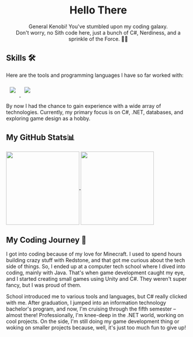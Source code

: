 <h1 align="center">
  Hello There
</h1>

<p align="center">
  General Kenobi! You've stumbled upon my coding galaxy. <br>
  Don't worry, no Sith code here, just a bunch of C#, Nerdiness, and a sprinkle of the Force. 🌌✨
</p>

## Skills 🛠️

Here are the tools and programming languages I have so far worked with:

<p>
  <a href="https://skillicons.dev">
    <img style="margin: 10px"src="https://skillicons.dev/icons?i=dotnet,cs,regex,java,postgres,mysql,cpp,py,qt,r,rust,ts,js,html,css,bootstrap,angular,php,nodejs,rollupjs,octave,md,atom,latex,visualstudio,vscode,idea,eclipse,docker,unity,xd,spring,pr,ps,postman,gradle,gitlab,github,git&perline=13"/> 
  </a>
   <img style="margin: 10px" src="http://placehold.it/size/background-hex/foreground-hex?text=a123">
</p>

By now I had the chance to gain experience with a wide array of technologies. Currently, my primary focus is on C#, .NET, databases, and exploring game design as a hobby.

## My GitHub Stats📊

<a href="https://github.com/anuraghazra/github-readme-stats">
  <img height=200 align="center" src="https://github-readme-stats.vercel.app/api?username=KaNaDaAT&theme=github_dark" />
</a>
<a href="https://github.com/anuraghazra/convoychat">
  <img height=200 align="center" src="https://github-readme-stats.vercel.app/api/top-langs?username=KaNaDaAT&layout=compact&langs_count=8&card_width=320&theme=github_dark" />
</a>

## My Coding Journey 🚀

I got into coding because of my love for Minecraft. I used to spend hours building crazy stuff with Redstone, and that got me curious about the tech side of things. So, I ended up at a computer tech school where I dived into coding, mainly with Java. That's when game development caught my eye, and I started creating small games using Unity and C#. They weren't super fancy, but I was proud of them.

School introduced me to various tools and languages, but C# really clicked with me. After graduation, I jumped into an information technology bachelor's program, and now, I'm cruising through the fifth semester – almost there! Professionally, I'm knee-deep in the .NET world, working on cool projects. On the side, I'm still doing my game development thing or woking on smaller projects because, well, it's just too much fun to give up!
